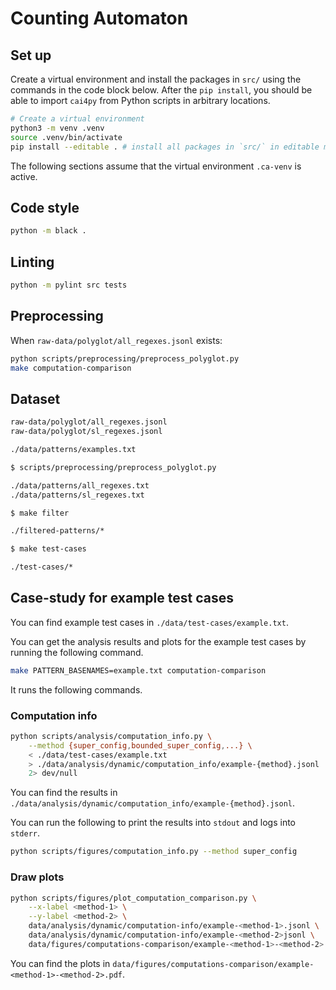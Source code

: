 # Counting Automaton

## Set up

Create a virtual environment and install the packages in `src/` using the commands in the code block below.
After the `pip install`, you should be able to import `cai4py` from Python scripts in arbitrary locations.

```bash
# Create a virtual environment
python3 -m venv .venv
source .venv/bin/activate
pip install --editable . # install all packages in `src/` in editable mode (no need to reinstall after making changes)
```

The following sections assume that the virtual environment `.ca-venv` is active.


## Code style

```bash
python -m black .
```

## Linting

```bash
python -m pylint src tests
```

## Preprocessing

When `raw-data/polyglot/all_regexes.jsonl` exists:

```bash
python scripts/preprocessing/preprocess_polyglot.py
make computation-comparison
```

## Dataset

```bash
raw-data/polyglot/all_regexes.jsonl
raw-data/polyglot/sl_regexes.jsonl

./data/patterns/examples.txt

$ scripts/preprocessing/preprocess_polyglot.py

./data/patterns/all_regexes.txt
./data/patterns/sl_regexes.txt

$ make filter

./filtered-patterns/*

$ make test-cases

./test-cases/*
```

## Case-study for example test cases

You can find example test cases in `./data/test-cases/example.txt`.

You can get the analysis results and plots for the example test cases by
running the following command.

```bash
make PATTERN_BASENAMES=example.txt computation-comparison
```

It runs the following commands.

### Computation info

```bash
python scripts/analysis/computation_info.py \
    --method {super_config,bounded_super_config,...} \
    < ./data/test-cases/example.txt
    > ./data/analysis/dynamic/computation_info/example-{method}.jsonl
    2> dev/null
```

You can find the results in
`./data/analysis/dynamic/computation_info/example-{method}.jsonl`.

You can run the following to print the results into `stdout` and logs into
`stderr`.

```bash
python scripts/figures/computation_info.py --method super_config
```

### Draw plots

```bash
python scripts/figures/plot_computation_comparison.py \
    --x-label <method-1> \
    --y-label <method-2> \
    data/analysis/dynamic/computation-info/example-<method-1>.jsonl \
    data/analysis/dynamic/computation-info/example-<method-2>jsonl \
    data/figures/computations-comparison/example-<method-1>-<method-2>.pdf
```

You can find the plots in
`data/figures/computations-comparison/example-<method-1>-<method-2>.pdf`.
